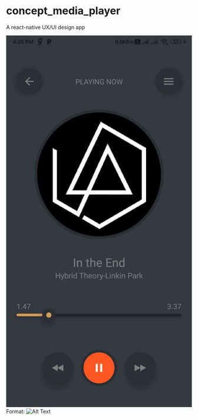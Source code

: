 # concept_media_player
A react-native UX/UI design app


![GitHub Logo](/screen-short.JPEG)
Format: ![Alt Text](url)

